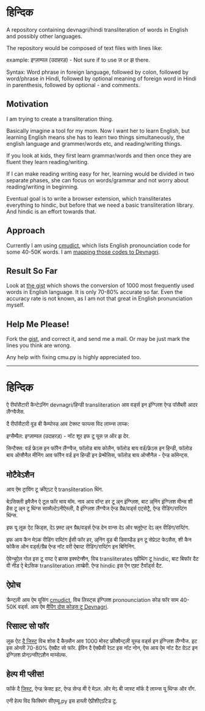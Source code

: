 # हिन्दिक

A repository containing devnagri/hindi transliteration of words in English and
possibly other languages.

The repository would be composed of text files with lines like:

example: इग्ज़ाम्पल (उदाहरड़) - Not sure if to use ज़ or झ there.

Syntax: Word phrase in foreign language, followed by colon, followed by
word/phrase in Hindi, followed by optional meaning of foreign word in Hindi in
parenthesis, followed by optional - and comments.



## Motivation

I am trying to create a transliteration thing.

Basically imagine a tool for my mom. Now I want her to learn English, but learning English means she has to learn two things simultaneously, the english language and grammer/words etc, and reading/writing things.

If you look at kids, they first learn grammar/words and then once they are fluent they learn reading/writing.

If I can make reading writing easy for her, learning would be divided in two separate phases, she can focus on words/grammar and not worry about reading/writing in beginning.

Eventual goal is to write a browser extension, which transliterates everything to hindic, but before that we need a basic transliteration library. And hindic is an effort towards that.



## Approach

Currently I am using [cmudict](https://github.com/cmusphinx/cmudict), which
lists English pronounciation code for some 40-50K words. I am [mapping those
codes to Devnagri](https://github.com/amitu/hindic/blob/master/cmu.py#L25-L68).



## Result So Far

Look at [the gist](https://gist.github.com/amitu/47e8438321d0b9e4b3cd) which
shows the conversion of 1000 most frequently used words in English language. It
is only 70-80% accurate so far. Even the accuracy rate is not known, as I am not
that great in English pronunciation myself.



## Help Me Please!

Fork the [gist](https://gist.github.com/amitu/47e8438321d0b9e4b3cd), and correct
it, and send me a mail. Or may be just mark the lines you think are wrong.

Any help with fixing cmu.py is highly appreciated too.

----

# हिन्दिक

ऐ रीपॉसैटारी कैन्टेऽनिंग devnagri/हिन्डी transliteration आव वर्ड्स इन इंग्ग्लिश ऐन्ड
पॉसैब्ली आदर लैंग्ग्वैजैस.

दै रीपॉसैटारी वूड बी कैम्पोस्ड आव टेक्स्ट फाय्ल्स विद लाय्न्स लाय्क:

इग्सैम्पैल: इग्ज़ाम्पल (उदाहरड़) - नॉट शूर इफ टू यूस ज़ ऑर झ देर.

सिन्टैक्स: वर्ड फ्रेऽस इन फॉरैन लैंग्ग्वैज, फॉलोड बाय कोलैन, फॉलोड बाय
वर्ड/फ्रेऽस इन हिन्डी, फॉलोड बाय ऑप्शैनैल मीनिंग आव फॉरैन वर्ड इन हिन्डी इन
प्रेन्थैसिस, फॉलोड बाय ऑप्शैनैल - ऐन्ड कॉमेन्ट्स.



## मोटैवेऽशैन

आय ऐम ट्रायिंग टू क्रीएऽट ऐ transliteration थिंग.

बेऽसिक्ली इमैजैन ऐ टूल फॉर माय मॉम. नाव आय वॉन्ट हर टू ल्र्न इंग्ग्लिश, बाट ल्र्निंग इंग्ग्लिश मीन्स शी हैस टू ल्र्न टू थिंग्स साय्मैल्टेऽनीऐस्ली, दै इंग्ग्लिश लैंग्ग्वैज ऐन्ड ग्रैम्र/वर्ड्स एट्सेट्रै, ऐन्ड रीडिंग/राय्टिंग थिंग्स.

इफ यू लूक ऐट किड्स, देऽ फ्र्स्ट ल्र्न ग्रैम्र/वर्ड्स ऐन्ड देन वान्स देऽ ऑर फ्लूऐन्ट देऽ ल्र्न रीडिंग/राय्टिंग.

इफ आय कैन मेऽक रीडिंग राय्टिंग ईसी फॉर हर, ल्र्निंग वूड बी डिवाय्डैड इन टू सेप्रेऽट फेऽसैस, शी कैन फोकैस ऑन वर्ड्स/ग्रैम्र ऐन्ड नॉट वरी ऐबाव्ट रीडिंग/राय्टिंग इन बिगिनिंग.

ऐवेन्चुऐल गोल इस टू राय्ट ऐ ब्राव्स्र इक्स्टेन्शैन, विच transliterates एव्रीथिंग टू hindic, बाट बिफॉर दैट वी नीड ऐ बेऽसिक transliteration लाय्ब्रेरी. ऐन्ड hindic इस ऐन एफ्र्ट टैवॉर्ड्स दैट.



## ऐप्रोच

क्रैन्ट्ली आय ऐम यूसिंग [cmudict](https://github.कॉम/cmusphinx/cmudict), विच
लिस्ट्स इंग्ग्लिश pronounciation कोड फॉर साम 40-50K वर्ड्स. आय ऐम [मैपिंग दोस
कोड्स टू Devnagri](https://github.कॉम/amitu/hindic/ब्लॉब/मैस्ट्र/सीएम्यू.py#L25-L68).



## रिसाल्ट सो फॉर

लूक ऐट [दै जिस्ट](https://जिस्ट.github.कॉम/amitu/47e8438321d0b9e4b3cd) विच
शोस दै कैन्व्र्सैन आव 1000 मोस्ट फ्रीक्वैन्ट्ली यूस्ड वर्ड्स इन इंग्ग्लिश लैंग्ग्वैज. इट
इस ओन्ली 70-80% ऐक्य्रैट सो फॉर. ईविन दै ऐक्य्रैसी रेऽट इस नॉट नोन, ऐस आय ऐम नॉट
दैट ग्रेऽट इन इंग्ग्लिश प्रोन्ऽन्सीएऽशैन माय्सेल्फ.



## हेल्प मी प्लीस!

फॉर्क दै [जिस्ट](https://जिस्ट.github.कॉम/amitu/47e8438321d0b9e4b3cd), ऐन्ड क्रेक्ट
इट, ऐन्ड सेन्ड मी ऐ मेऽल. ऑर मेऽ बी जास्ट मॉर्क दै लाय्न्स यू थिंग्क ऑर रॉंग.

एनी हेल्प विद फिक्सिंग सीएम्यू.py इस हाय्ली ऐप्रीशीएऽटिड टू.

